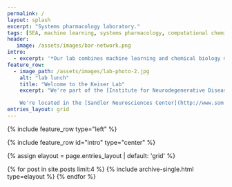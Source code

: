 ```yaml
---
permalink: /
layout: splash
excerpt: "Systems pharmacology laboratory."
tags: [SEA, machine learning, systems pharmacology, computational chemical biology]
header:
   image: /assets/images/bar-network.png
intro: 
  - excerpt: '*Our lab combines machine learning and chemical biology methods to investigate how small molecules perturb protein networks to achieve therapeutic effects.*'
feature_row:
  - image_path: /assets/images/lab-photo-2.jpg
    alt: "lab lunch"
    title: "Welcome to the Keiser Lab"
    excerpt: "We're part of the [Institute for Neurodegenerative Diseases](http://ind.ucsf.edu), the [Institute for Computational Health Sciences](http://ichs.ucsf.edu), the [Department of Pharmaceutical Chemistry](http://pharmchem.ucsf.edu), and the [Department of Bioengineering and Therapeutic Sciences](http://bts.ucsf.edu/).

    We're located in the [Sandler Neurosciences Center](http://www.som.com/projects/university_of_california_san_francisco_sandler_neurosciences_center) at UCSF Mission Bay."
entries_layout: grid
---
```


{% include feature_row type="left" %}

{% include feature_row id="intro" type="center" %}

{% assign elayout = page.entries_layout | default: 'grid' %}
<div class="entries-{{ elayout }}">
  {% for post in site.posts limit:4 %} 
    {% include archive-single.html type=elayout %}
  {% endfor %}
</div>